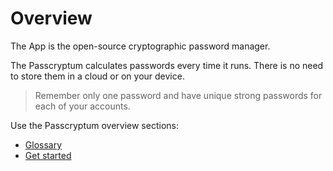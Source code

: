 # Overview

The App is the open-source cryptographic password manager.

The Passcryptum calculates passwords every time it runs. There is no need to store them in a cloud or on your device.

> Remember only one password and have unique strong passwords for each of your accounts.

Use the Passcryptum overview sections:

- [Glossary](glossary.md)
- [Get started](get-started.md)
